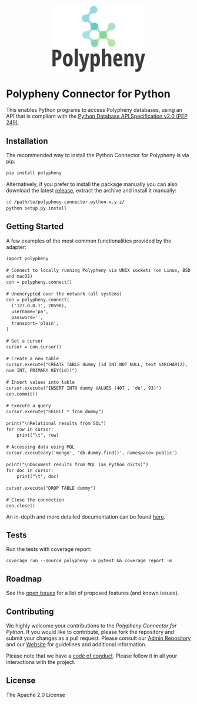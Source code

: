 <p align="center">
    <a href="https://polypheny.org/">
        <picture><source media="(prefers-color-scheme: dark)" srcset="https://raw.githubusercontent.com/polypheny/Admin/master/Logo/logo-white-text_cropped.png">
            <img width='50%' alt="Light: 'Resume application project app icon' Dark: 'Resume application project app icon'" src="https://raw.githubusercontent.com/polypheny/Admin/master/Logo/logo-transparent_cropped.png">
        </picture>
    </a>    
</p> 


# Polypheny Connector for Python

This enables Python programs to access Polypheny databases, using an API that is compliant with the [Python Database API Specification v2.0 (PEP 249)](https://www.python.org/dev/peps/pep-0249/).


## Installation

The recommended way to install the Python Connector for Polypheny is via pip:
```bash
pip install polypheny
```

Alternatively, if you prefer to install the package manually you can also download the latest [release](https://github.com/polypheny/Polypheny-Connector-Python/releases/), extract the archive and install it manually:
```bash
cd /path/to/polyphney-connector-python-x.y.z/
python setup.py install
```


## Getting Started

A few examples of the most common functionalities provided by the adapter:


```python3
import polypheny

# Connect to locally running Polypheny via UNIX sockets (on Linux, BSD and macOS)
con = polypheny.connect()

# Unencrypted over the network (all systems)
con = polypheny.connect(
  ('127.0.0.1', 20590),
  username='pa',
  password='',
  transport='plain',
)

# Get a cursor
cursor = con.cursor()

# Create a new table
cursor.execute("CREATE TABLE dummy (id INT NOT NULL, text VARCHAR(2), num INT, PRIMARY KEY(id))")

# Insert values into table
cursor.execute("INSERT INTO dummy VALUES (407 , 'de', 93)")
con.commit()

# Execute a query
cursor.execute("SELECT * from dummy")

print("\nRelational results from SQL")
for row in cursor:
    print("\t", row)

# Accessing data using MQL
cursor.executeany('mongo', 'db.dummy.find()', namespace='public')

print("\nDocument results from MQL (as Python dicts)")
for doc in cursor:
    print("\t", doc)

cursor.execute("DROP TABLE dummy")

# Close the connection
con.close()
```

An in-depth and more detailed documentation can be found [here](https://docs.polypheny.com/en/latest/drivers/python/overview).

## Tests
Run the tests with coverage report:
```
coverage run --source polypheny -m pytest && coverage report -m
```


## Roadmap
See the [open issues](https://github.com/polypheny/Polypheny-DB/labels/A-python) for a list of proposed features (and known issues).


## Contributing
We highly welcome your contributions to the _Polypheny Connector for Python_. If you would like to contribute, please fork the repository and submit your changes as a pull request. Please consult our [Admin Repository](https://github.com/polypheny/Admin) and our [Website](https://polypheny.org) for guidelines and additional information.

Please note that we have a [code of conduct](https://github.com/polypheny/Admin/blob/master/CODE_OF_CONDUCT.md). Please follow it in all your interactions with the project. 


## License
The Apache 2.0 License
